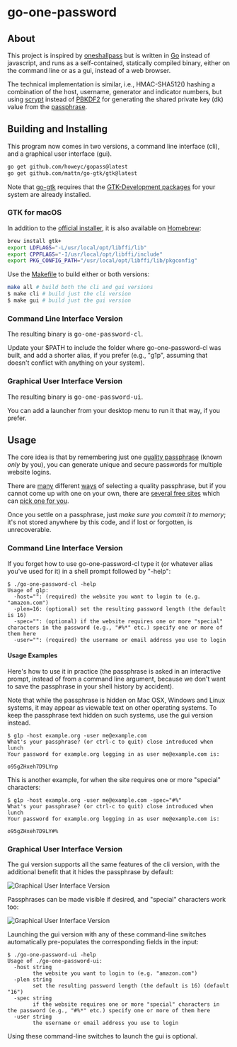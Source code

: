go-one-password
===============

About
-----

This project is inspired by <a href="https://github.com/maxtaco/oneshallpass">oneshallpass</a> but is written in <a href="http://golang.org/">Go</a> instead of javascript, and runs as a self-contained, statically compiled binary, either on the command line or as a gui, instead of a web browser.

The technical implementation is similar, i.e., HMAC-SHA512() hashing a combination of the host, username, generator and indicator numbers, but using <a href="http://www.tarsnap.com/scrypt.html">scrypt</a> instead of <a href="http://en.wikipedia.org/wiki/PBKDF2">PBKDF2</a> for generating the shared private key (dk) value from the <a href="https://en.wikipedia.org/wiki/Passphrase">passphrase</a>.

Building and Installing
-----------------------

This program now comes in two versions, a command line interface (cli), and a graphical user interface (gui).

```sh
go get github.com/howeyc/gopass@latest
go get github.com/mattn/go-gtk/gtk@latest
```

Note that [go-gtk](http://mattn.github.io/go-gtk/) requires that the [GTK-Development packages](https://www.gtk.org/docs/installations/) for your system are already installed.

### GTK for macOS

In addition to the [official installer](https://www.gtk.org/docs/installations/macos/), it is also available on [Homebrew](https://formulae.brew.sh/formula/gtk+):

```sh
brew install gtk+
export LDFLAGS="-L/usr/local/opt/libffi/lib"
export CPPFLAGS="-I/usr/local/opt/libffi/include"
export PKG_CONFIG_PATH="/usr/local/opt/libffi/lib/pkgconfig"
```

Use the [Makefile](Makefile) to build either or both versions:

```sh
make all # build both the cli and gui versions
$ make cli # build just the cli version
$ make gui # build just the gui version
```

### Command Line Interface Version

The resulting binary is <tt>go-one-password-cl</tt>.

Update your $PATH to include the folder where go-one-password-cl was built, and add a shorter alias, if you prefer (e.g., "g1p", assuming that doesn't conflict with anything on your system).

### Graphical User Interface Version

The resulting binary is <tt>go-one-password-ui</tt>.

You can add a launcher from your desktop menu to run it that way, if you prefer.

Usage
-----

The core idea is that by remembering just one <a href="https://en.wikipedia.org/wiki/Passphrase#Passphrase_selection">quality passphrase</a> (known _only_ by you), you can generate unique and secure passwords for multiple website logins.

There are <a href="http://www.queen.clara.net/pgp/pass.html">many</a> different <a href="https://en.wikipedia.org/wiki/Passphrase#Example_methods">ways</a> of selecting a quality passphrase, but if you cannot come up with one on your own, there are <a href="http://passphra.se/">several free sites</a> which can <a href="https://oneshallpass.com/pp.html">pick one for you</a>.

Once you settle on a passphrase, just *make sure you commit it to memory*; it's not stored anywhere by this code, and if lost or forgotten, is unrecoverable.

### Command Line Interface Version

If you forget how to use go-one-password-cl type it (or whatever alias you've used for it) in a shell prompt followed by "-help":

```
$ ./go-one-password-cl -help
Usage of g1p:
  -host="": (required) the website you want to login to (e.g. "amazon.com")
  -plen=16: (optional) set the resulting password length (the default is 16)
  -spec="": (optional) if the website requires one or more "special" characters in the password (e.g., "#%*" etc.) specify one or more of them here
  -user="": (required) the username or email address you use to login
```

#### Usage Examples

Here's how to use it in practice (the passphrase is asked in an interactive prompt, instead of from a command line argument, because we don't want to save the passphrase in your shell history by accident).

Note that while the passphrase is hidden on Mac OSX, Windows and Linux systems, it may appear as viewable text on other operating systems. To keep the passphrase text hidden on such systems, use the gui version instead.

```
$ g1p -host example.org -user me@example.com
What's your passphrase? (or ctrl-c to quit) close introduced when lunch
Your password for example.org logging in as user me@example.com is:

o95gZHxeh7D9LYnp
```

This is another example, for when the site requires one or more "special" characters:

```
$ g1p -host example.org -user me@example.com -spec="#%"
What's your passphrase? (or ctrl-c to quit) close introduced when lunch
Your password for example.org logging in as user me@example.com is:

o95gZHxeh7D9LY#%
```

### Graphical User Interface Version

The gui version supports all the same features of the cli version, with the additional benefit that it hides the passphrase by default:

![](http://i.imgur.com/FAPKYtm.png "Graphical User Interface Version")

Passphrases can be made visible if desired, and "special" characters work too:

![](http://i.imgur.com/cBqIWHi.png "Graphical User Interface Version")

Launching the gui version with any of these command-line switches automatically pre-populates the corresponding fields in the input:

```
$ ./go-one-password-ui -help
Usage of ./go-one-password-ui:
  -host string
    	the website you want to login to (e.g. "amazon.com")
  -plen string
    	set the resulting password length (the default is 16) (default "16")
  -spec string
    	if the website requires one or more "special" characters in the password (e.g., "#%*" etc.) specify one or more of them here
  -user string
    	the username or email address you use to login
```

Using these command-line switches to launch the gui is optional.
